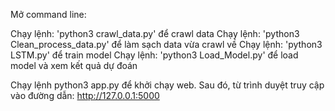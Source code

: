 Mở command line:

Chạy lệnh: 'python3 crawl_data.py' để crawl data
Chạy lệnh: 'python3 Clean_process_data.py' để làm sạch data vừa crawl về
Chạy lệnh: 'python3 LSTM.py' để train model
Chạy lệnh: 'python3 Load_Model.py' để load model và xem kết quả dự đoán

Chạy lệnh python3 app.py để khởi chạy web. Sau đó, từ trình duyệt truy cập vào đường dẫn: http://127.0.0.1:5000
